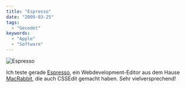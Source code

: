```yaml
---
title: "Espresso"
date: "2009-03-25"
tags:
  - "Gecodet"
keywords:
  - "Apple"
  - "Software"
---
```


![Espresso](/img/codecandies/espressoshot.png "espressoshot")

Ich teste gerade [Espresso](http://macrabbit.com/espresso/), ein Webdevelopment-Editor aus dem Hause [MacRabbit](http://macrabbit.com/), die auch CSSEdit gemacht haben. Sehr vielversprechend!
